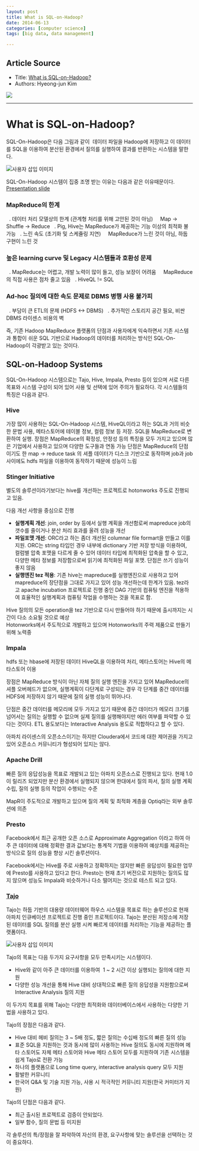 ```yaml
---
layout: post
title: What is SQL-on-Hadoop?
date: 2014-06-13
categories: [computer science]
tags: [big data, data management]

---
```




## Article Source
* Title: [What is SQL-on-Hadoop?](http://www.jaso.co.kr/482)
* Authors:  Hyeong-jun Kim



[![](http://sungsoo.github.com/images/sql-on-hadoop-facts.png)](http://sungsoo.github.com/images/sql-on-hadoop-facts.png)

---

# What is SQL-on-Hadoop?

SQL-On-Hadoop은 다음 그림과 같이  데이터 파일을 Hadoop에 저장하고 이
데이터를 SQL을 이용하여 분산된 환경에서 질의를 실행하여 결과를 반환하는
시스템을 말한다.


![사용자 삽입 이미지](http://sungsoo.github.com/images/1206927860.png)

SQL-On-Hadoop 시스템이 집중 조명 받는 이유는 다음과 같은 이유때문이다.
[Presentation slide](http://www.slideshare.net/gruter/tech-planet-final)

### MapReduce의 한계
  . 데이터 처리 모델상의 한계 (관계형 처리를 위해 고안된 것이 아님)
    Map -> Shuffle -> Reduce
  . Pig, Hive는 MapReduce가 제공하는 기능 이상의 최적화 불가능
  . 느린 속도 (초기화 및 스케쥴링 지연)
    MapReduce가 느린 것이 아님, 하둡 구현이 느린 것

### 높은 learning curve 및 Legacy 시스템들과 호환성 문제
  . MapReduce는 어렵고, 개발 노력이 많이 들고, 성능 보장이 어려움
    MapReduce의 직접 사용은 점차 줄고 있음
  . HiveQL != SQL

### Ad-hoc 질의에 대한 속도 문제로 DBMS 병행 사용 불가피
  . 부담이 큰 ETL의 문제 (HDFS <-> DBMS)
  . 추가적인 스토리지 공간 필요, 비싼 DBMS 라이센스 비용의 벽

즉, 기존 Hadoop MapReduce 플랫폼의 단점과 사용자에게 익숙하면서 기존
시스템과 통합이 쉬운 SQL 기반으로 Hadoop의 데이터를 처리하는 방식인
SQL-On-Hadoop이 각광받고 있는 것이다.

## SQL-on-Hadoop Systems
 
SQL-On-Hadoop 시스템으로는 Tajo, Hive, Impala, Presto 등이 있으며 서로
다른 목표와 시스템 구성이 되어 있어 사용 및 선택에 있어 주의가 필요하다.
각 시스템들의 특징은 다음과 같다.

### Hive
가장 많이 사용하는 SQL-On-Hadoop 시스템, HiveQL이라고 하는 SQL과 거의
비슷한 문법 사용, 메타스토어에 테이블 정보, 컬럼 정보 등 저장. SQL을
MapReduce로 변환하여 실행.
장점은 MapReduce의 확정성, 안정성 등의 특징을 모두 가지고 있으며 많은
기업에서 사용하고 있으며 다양한 도구들과 연동 가능
단점은 MapReduce의 단점이기도 한 map -> reduce task 의 셔플 데이터가
디스크 기반으로 동작하며 job과 job 사이에도 hdfs 파일을 이용하여
동작하기 때문에 성능이 느림

### Stinger Initiative

별도의 솔루션이라기보다는 hive를 개선하는 프로젝트로 hotonworks 주도로
진행되고 있음. 

다음 개선 사항을 중심으로 진행

* **실행계획 개선**: join, order by 등에서 실행 계획을 개선함로써 mapreduce
job의 갯수를 줄이거나 분산 처리 효과를 올려 성능을 개선
* **파일포맷 개선**: ORC라고 하는 좀더 개선된 columnar file formart을
만들고 이를 지원. ORC는 string 타입인 경우 내부에 dictionary 기반 저장
방식을 이용하여, 컬럼별 압축 포맷을 다르게 줄 수 있어 데이터 타입에
최적화된 압축을 할 수 있고, 다양한 메타 정보를 저장함으로써 읽기에
최적화된 파일 포맷. 단점은 쓰기 성능이 좋지 않음
* **실행엔진 tez 적용**: 기존 hive는 mapreduce를 실행엔진으로 사용하고 있어
mapreduce의 장단점을 그대로 가지고 있어 성능 개선하는데 한계가 있음.
tez라고 apache incubation 프로젝트로 진행 중인 DAG 기반의 컴퓨팅 엔진을
적용하여 효율적인 실행계획과 컴퓨팅 작업을 수행하는 것을 목표로 함. 

Hive 질의의 모든 operation을 tez 기반으로 다시 만들어야 하기 때문에
출시까지는 시간이 다소 소요될 것으로 예상  
Hotonworks에서 주도적으로 개발하고 있으며 Hotonworks의 주력 제품으로
만들기 위해 노력중

### Impala

hdfs 또는 hbase에 저장된 데이터 HiveQL을 이용하여 처리,
메타스토어는 Hive의 메타스토어 이용

장점은 MapReduce 방식이 아닌 자체 질의 실행 엔진을 가지고 있어
MapReduce의 셔플 오버헤드가 없으며, 실행계획이 다단계로 구성되는 경우 각
단계를 중간 데이터를 HDFS에 저장하지 않기 때문에 질의 실행 성능이
뛰어나다.

단점은 중간 데이터를 메모리에 모두 가지고 있기 때문에 중간 데이터가
메모리 크기를 넘어서는 질의는 실행할 수 없으며 실제 질의를 실행해야지만
에러 여부를 파악할 수 있다는 것이다. ETL 용도보다는 Interactive Analysis
용도로 적합하다고 할 수 있다.

아파치 라이센스의 오픈소스이기는 하지만 Cloudera에서 코드에 대한
제어권을 가지고 있어 오픈소스 커뮤니티가 형성되어 있지는 않다.

### Apache Drill
빠른 질의 응답성능을 목표로 개발되고 있는 아파치
오픈소스로 진행되고 있다. 현재 1.0이 릴리즈 되었지만 분산 환경에서
실행되지 않으며 한대에서 질의 파서, 질의 실행 계획 수립, 질의 실행 등의
작업이 수행되는 수준

MapR이 주도적으로 개발하고 있으며 질의 계획 및 최적화 계층을 Optiq라는
외부 솔루션에 의존

### Presto
Facebook에서 최근 공개한 오픈 소스로 Approximate Aggregation
이라고 하여 아주 큰 데이터에 대해 정확한 결과 값보다는 통계적 기법을
이용하여 예상치를 제공하는 방식으로 질의 성능을 향상 시킨 솔루션이다.

Facebook에서는 Hive를 주로 사용하고 정확하지는 않지만 빠른 응답성이
필요한 업무에 Presto를 사용하고 있다고 한다.
Presto는 현재 초기 버전으로 지원하는 질의도 많지 않으며 성능도 Impala와
비슷하거나 다소 떨어지는 것으로 테스트 되고 있다.

### [Tajo](http://tajo.incubator.apache.org)

Tajo는 하둡 기반의 대용량
데이터웨어 하우스 시스템을 목표로 하는 솔루션으로 현재 아파치 인큐베이션
프로젝트로 진행 중인 프로젝트이다. 
Tajo는 분산된 저장소에 저장된 데이터를 SQL 질의를 분산 실행 시켜 빠르게
데이터를 처리하는 기능을 제공하는 플랫폼이다. 


![사용자 삽입 이미지](http://sungsoo.github.com/images/1139294735.png)


Tajo의 목표는 다음 두가지 요구사항을 모두 만족시키는 시스템이다.

- Hive와 같이 아주 큰 데이터를 이용하여  1 ~ 2 시간 이상 실행되는
질의에 대한 지원
- 다양한 성능 개선을 통해 Hive 대비 상대적으로 빠른 질의 응답성을
지원함으로써 Interactive Analysis 질의 지원

이 두가지 목표를 위해 Tajo는 다양한 최적화와 데이터베이스에서 사용하는
다양한 기법을 사용하고 있다. 

Tajo의 장점은 다음과 같다.

- Hive 대비 헤비 질의는 3 ~ 5배 정도, 짧은 질의는 수십배 정도의 빠른
질의 성능
- 표준 SQL을 지원하는 것과 동시에 많이 사용하는 Hive 질의도 동시에
지원하며 메타 스토어도 자체 메타 스토어와 Hive 메타 스토어 모두를
지원하여 기존 시스템을 쉽게 Tajo로 전환 가능 
- 하나의 플랫폼으로 Long time query, interactive analysis query 모두
지원
- 활발한 커뮤니티
- 한국어 Q&A 및 기술 지원 가능, 사용 시 적극적인 커뮤니티 지원(한국
커미터가 지원)

Tajo의 단점은 다음과 같다.

- 최근 출시된 프로젝트로 검증이 안되었다.
- 일부 함수, 질의 문법 등 미지원

각 솔루션의 특/장점을 잘 파악하여 자신의 환경, 요구사항에 맞는 솔루션을 선택하는 것이 중요하다.
